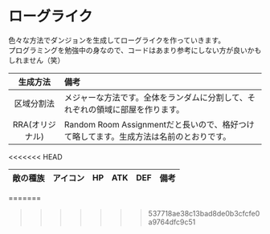 # ローグライク

色々な方法でダンジョンを生成してローグライクを作っていきます。  
プログラミングを勉強中の身なので、コードはあまり参考にしない方が良いかもしれません（笑）

|生成方法|備考|
|:--:|:--|
|区域分割法|メジャーな方法です。全体をランダムに分割して、それぞれの領域に部屋を作ります。|
|RRA(オリジナル)|Random Room Assignmentだと長いので、格好つけて略してます。生成方法は名前のとおりです。|
<<<<<<< HEAD

|敵の種族|アイコン|HP|ATK|DEF|備考|
|:--:|:--:|--:|--:|--:|:--|
=======
>>>>>>> 537718ae38c13bad8de0b3cfcfe0a9764dfc9c51
